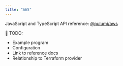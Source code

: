 ```yaml
---
title: "AWS"
---
```


JavaScript and TypeScript API reference: [@pulumi/aws](../packages/pulumi-aws)

🚧 TODO:
* Example program
* Configuration
* Link to reference docs
* Relationship to Terraform provider

<!-- 
To document:
- if you want to change AWS region, first destroy all resources in the stack 
-->